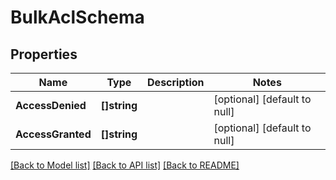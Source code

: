 # BulkAclSchema

## Properties
Name | Type | Description | Notes
------------ | ------------- | ------------- | -------------
**AccessDenied** | **[]string** |  | [optional] [default to null]
**AccessGranted** | **[]string** |  | [optional] [default to null]

[[Back to Model list]](../README.md#documentation-for-models) [[Back to API list]](../README.md#documentation-for-api-endpoints) [[Back to README]](../README.md)


